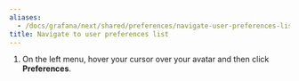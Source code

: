 ```yaml
---
aliases:
  - /docs/grafana/next/shared/preferences/navigate-user-preferences-list/
title: Navigate to user preferences list
---
```


1. On the left menu, hover your cursor over your avatar and then click **Preferences**.
